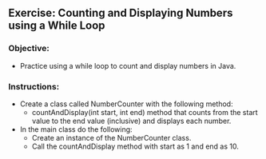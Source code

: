 ## Exercise: Counting and Displaying Numbers using a While Loop

### Objective: 

- Practice using a while loop to count and display numbers in Java.

### Instructions:

- Create a class called NumberCounter with the following method:
  - countAndDisplay(int start, int end) method that counts from the start value to the end value (inclusive) and displays each number.
- In the main class do the following:
  - Create an instance of the NumberCounter class.
  - Call the countAndDisplay method with start as 1 and end as 10.
